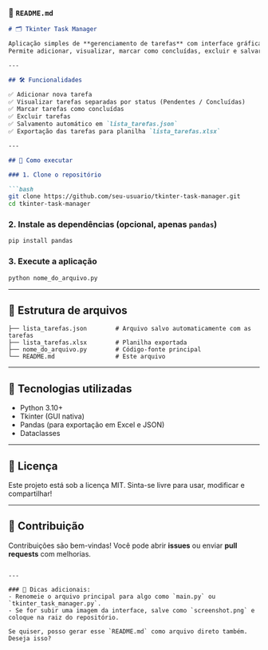 
### 📄 `README.md`

````markdown
# 🗂️ Tkinter Task Manager

Aplicação simples de **gerenciamento de tarefas** com interface gráfica desenvolvida em **Python + Tkinter**.  
Permite adicionar, visualizar, marcar como concluídas, excluir e salvar tarefas com persistência em **JSON** e exportação para **Excel**.

---

## 🛠️ Funcionalidades

✅ Adicionar nova tarefa  
✅ Visualizar tarefas separadas por status (Pendentes / Concluídas)  
✅ Marcar tarefas como concluídas  
✅ Excluir tarefas  
✅ Salvamento automático em `lista_tarefas.json`  
✅ Exportação das tarefas para planilha `lista_tarefas.xlsx`  

---

## 🚀 Como executar

### 1. Clone o repositório

```bash
git clone https://github.com/seu-usuario/tkinter-task-manager.git
cd tkinter-task-manager
````

### 2. Instale as dependências (opcional, apenas `pandas`)

```bash
pip install pandas
```

### 3. Execute a aplicação

```bash
python nome_do_arquivo.py
```

---

## 📁 Estrutura de arquivos

```
├── lista_tarefas.json        # Arquivo salvo automaticamente com as tarefas
├── lista_tarefas.xlsx        # Planilha exportada
├── nome_do_arquivo.py        # Código-fonte principal
└── README.md                 # Este arquivo
```

---

## 🧠 Tecnologias utilizadas

* Python 3.10+
* Tkinter (GUI nativa)
* Pandas (para exportação em Excel e JSON)
* Dataclasses

---

## 📝 Licença

Este projeto está sob a licença MIT.
Sinta-se livre para usar, modificar e compartilhar!

---

## 🤝 Contribuição

Contribuições são bem-vindas!
Você pode abrir **issues** ou enviar **pull requests** com melhorias.

```

---

### 🧩 Dicas adicionais:
- Renomeie o arquivo principal para algo como `main.py` ou `tkinter_task_manager.py`.
- Se for subir uma imagem da interface, salve como `screenshot.png` e coloque na raiz do repositório.

Se quiser, posso gerar esse `README.md` como arquivo direto também. Deseja isso?
```
